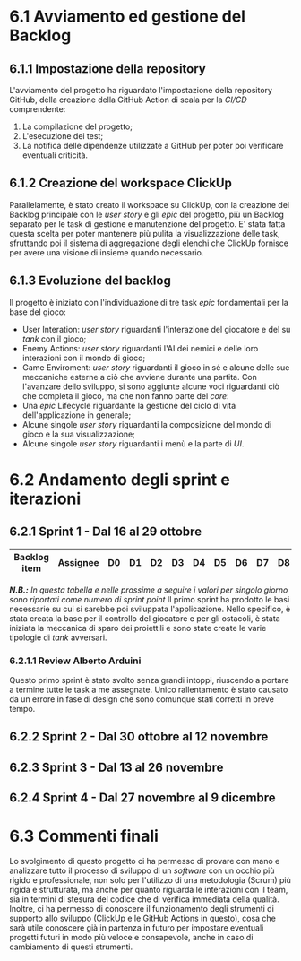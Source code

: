 # 6.1 Avviamento ed gestione del Backlog
## 6.1.1 Impostazione della repository
L'avviamento del progetto ha riguardato l'impostazione della repository GitHub, della creazione della GitHub Action di scala per la *CI/CD* comprendente:
1. La compilazione del progetto;
2. L'esecuzione dei test;
3. La notifica delle dipendenze utilizzate a GitHub per poter poi verificare eventuali criticità.
## 6.1.2 Creazione del workspace ClickUp
Parallelamente, è stato creato il workspace su ClickUp, con la creazione del Backlog principale con le *user story* e gli *epic* del progetto, più un Backlog separato per le task di gestione e manutenzione del progetto.
E' stata fatta questa scelta per poter mantenere più pulita la visualizzazione delle task, sfruttando poi il sistema di aggregazione degli elenchi che ClickUp fornisce per avere una visione di insieme quando necessario.
## 6.1.3 Evoluzione del backlog
Il progetto è iniziato con l'individuazione di tre task *epic* fondamentali per la base del gioco:
- User Interation: *user story* riguardanti l'interazione del giocatore e del su *tank* con il gioco;
- Enemy Actions: *user story* riguardanti l'AI dei nemici e delle loro interazioni con il mondo di gioco;
- Game Enviroment: *user story* riguardanti il gioco in sé e alcune delle sue meccaniche esterne a ciò che avviene durante una partita.
Con l'avanzare dello sviluppo, si sono aggiunte alcune voci riguardanti ciò che completa il gioco, ma che non fanno parte del *core*:
- Una *epic* Lifecycle riguardante la gestione del ciclo di vita dell'applicazione in generale;
- Alcune singole *user story* riguardanti la composizione del mondo di gioco e la sua visualizzazione;
- Alcune singole *user story* riguardanti i menù e la parte di *UI*.
# 6.2 Andamento degli sprint e iterazioni
## 6.2.1 Sprint 1 - Dal 16 al 29 ottobre
|Backlog item|Assignee|D0|D1|D2|D3|D4|D5|D6|D7|D8|D9|D10|D11|D12|D13|D14|
|---------|--------|--|--|--|--|--|--|--|--|--|--|---|---|---|---|---|
***N.B.:** In questa tabella e nelle prossime a seguire i valori per singolo giorno sono riportati come numero di sprint point*
Il primo sprint ha prodotto le basi necessarie su cui si sarebbe poi sviluppata l'applicazione.
Nello specifico, è stata creata la base per il controllo del giocatore e per gli ostacoli, è stata iniziata la meccanica di sparo dei proiettili e sono state create le varie tipologie di *tank* avversari.
### 6.2.1.1 Review Alberto Arduini
Questo primo sprint è stato svolto senza grandi intoppi, riuscendo a portare a termine tutte le task a me assegnate.
Unico rallentamento è stato causato da un errore in fase di design che sono comunque stati corretti in breve tempo.
## 6.2.2 Sprint 2 - Dal 30 ottobre al 12 novembre
## 6.2.3 Sprint 3 - Dal 13 al 26 novembre
## 6.2.4 Sprint 4 - Dal 27 novembre al 9 dicembre
# 6.3 Commenti finali
Lo svolgimento di questo progetto ci ha permesso di provare con mano e analizzare tutto il processo di sviluppo di un *software* con un occhio più rigido e professionale, non solo per l'utilizzo di una metodologia (Scrum) più rigida e strutturata, ma anche per quanto riguarda le interazioni con il team, sia in termini di stesura del codice che di verifica immediata della qualità.
Inoltre, ci ha permesso di conoscere il funzionamento degli strumenti di supporto allo sviluppo (ClickUp e le GitHub Actions in questo), cosa che sarà utile conoscere già in partenza in futuro per impostare eventuali progetti futuri in modo più veloce e consapevole, anche in caso di cambiamento di questi strumenti.